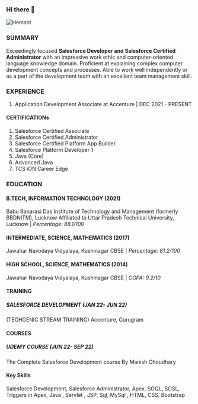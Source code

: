### **Hi there** 👋
![Hemant](https://user-images.githubusercontent.com/51831690/143681653-17134edd-1ca8-44c5-8c73-0c6d1f7f1f7c.gif)
### SUMMARY
Exceedingly focused **Salesforce Developer and Salesforce Certified Administrator** with an impressive work ethic and computer-oriented language knowledge domain. Proficient at explaining complex computer development concepts and processes. Able to work well independently or as a part of the development team with an excellent team management skill.
### EXPERIENCE
1. Application Development Associate at Accenture 
| DEC 2021 - PRESENT
#### CERTIFICATIONs
1. Salesforce Certified Associate
2. Salesforce Certified Administrator
3. Salesforce Certified Platform App Builder
4. Salesforce Platform Developer 1
5. Java (Core)
6. Advanced Java
7. TCS iON Career Edge
### EDUCATION
#### B.TECH, INFORMATION TECHNOLOGY (2021)
Babu Banarasi Das Institute of Technology and Management (formerly BBDNITM), Lucknow
Affiliated to Uttar Pradesh Technical University, Lucknow
| *Percentage: 88.1/100*

#### INTERMEDIATE, SCIENCE, MATHEMATICS (2017)
Jawahar Navodaya Vidyalaya, Kushinagar
CBSE | *Percentage: 81.2/100*
#### HIGH SCHOOL, SCIENCE, MATHEMATICS (2014)
Jawahar Navodaya Vidyalaya, Kushinagar
CBSE | *CGPA: 9.2/10*

#### TRAINING
##### SALESFORCE DEVELOPMENT         (JAN 22- JUN 22)
(TECHGENIC STREAM TRAINING)
Accenture, Gurugram
#### COURSES
##### UDEMY COURSE                   (JUN 22- SEP 22)
The Complete Salesforce Development
course By Manish Choudhary
#### Key Skills
Salesforce Development, Salesforce Administrator, Apex, SOQL, SOSL, Triggers in Apex,
Java , Servlet , JSP, Sql, MySql , HTML, CSS, Bootstrap

